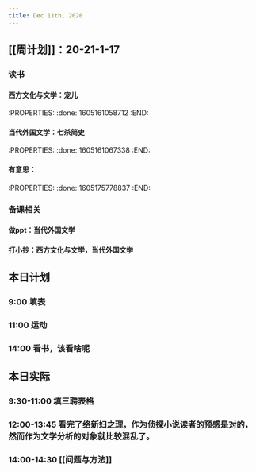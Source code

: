```yaml
---
title: Dec 11th, 2020
---
```


## [[周计划]]：20-21-1-17
### 读书
#### 西方文化与文学：宠儿
:PROPERTIES:
:done: 1605161058712
:END:
#### 当代外国文学：七杀简史
:PROPERTIES:
:done: 1605161067338
:END:
#### 有意思：
:PROPERTIES:
:done: 1605175778837
:END:
### 备课相关
#### 做ppt：当代外国文学
#### 打小抄：西方文化与文学，当代外国文学
##
## 本日计划
### 9:00 填表
### 11:00 运动
### 14:00 看书，该看啥呢
## 本日实际
### 9:30-11:00 填三聘表格
### 12:00-13:45 看完了络新妇之理，作为侦探小说读者的预感是对的，然而作为文学分析的对象就比较混乱了。
### 14:00-14:30 [[问题与方法]]
### 

